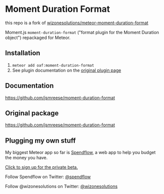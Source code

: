 Moment Duration Format
======================

this repo is a fork of [wizonesolutions/meteor-moment-duration-format](https://github.com/wizonesolutions/meteor-moment-duration-format)

Moment.js `moment-duration-format` ("format plugin for the Moment Duration object") repackaged for Meteor.

## Installation

1. `meteor add oaf:moment-duration-format`
1. See plugin documentation on the [original plugin page](https://github.com/jsmreese/moment-duration-format)

## Documentation

https://github.com/jsmreese/moment-duration-format

## Original package

https://github.com/jsmreese/moment-duration-format

## Plugging my own stuff

My biggest Meteor app so far is [Spendflow](https://github.com/spendflow/spendflow), a web app to help you budget the money you have.

[Click to sign up for the private beta.](http://wiz1.us/spendflowbeta)

Follow Spendflow on Twitter: [@spendflow](https://twitter.com/spendflow)

Follow @wizonesolutions on Twitter: [@wizonesolutions](https://twitter.com/wizonesolutions)
